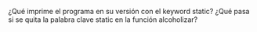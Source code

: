 ¿Qué imprime el programa en su versión con el keyword static? ¿Qué pasa si se quita
la palabra clave static en la función alcoholizar?

